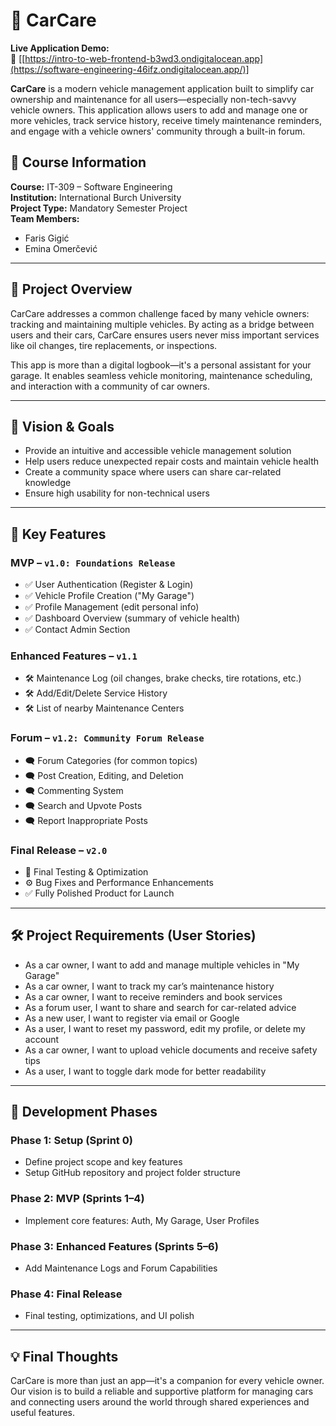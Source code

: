 # 🚗 CarCare

**Live Application Demo:**  
🔗 [[https://intro-to-web-frontend-b3wd3.ondigitalocean.app](https://software-engineering-46ifz.ondigitalocean.app/)]

**CarCare** is a modern vehicle management application built to simplify car ownership and maintenance for all users—especially non-tech-savvy vehicle owners. This application allows users to add and manage one or more vehicles, track service history, receive timely maintenance reminders, and engage with a vehicle owners' community through a built-in forum.


## 📌 Course Information
**Course:** IT-309 – Software Engineering  
**Institution:** International Burch University  
**Project Type:** Mandatory Semester Project  
**Team Members:**  
- Faris Gigić
- Emina Omerčević

---

## 🧩 Project Overview

CarCare addresses a common challenge faced by many vehicle owners: tracking and maintaining multiple vehicles. By acting as a bridge between users and their cars, CarCare ensures users never miss important services like oil changes, tire replacements, or inspections. 

This app is more than a digital logbook—it's a personal assistant for your garage. It enables seamless vehicle monitoring, maintenance scheduling, and interaction with a community of car owners.

---

## 🚀 Vision & Goals

- Provide an intuitive and accessible vehicle management solution
- Help users reduce unexpected repair costs and maintain vehicle health
- Create a community space where users can share car-related knowledge
- Ensure high usability for non-technical users

---

## 🔧 Key Features

### MVP – `v1.0: Foundations Release`
- ✅ User Authentication (Register & Login)
- ✅ Vehicle Profile Creation ("My Garage")
- ✅ Profile Management (edit personal info)
- ✅ Dashboard Overview (summary of vehicle health)
- ✅ Contact Admin Section

### Enhanced Features – `v1.1`
- 🛠️ Maintenance Log (oil changes, brake checks, tire rotations, etc.)
- 🛠️ Add/Edit/Delete Service History
- 🛠️ List of nearby Maintenance Centers

### Forum – `v1.2: Community Forum Release`
- 🗨️ Forum Categories (for common topics)
- 🗨️ Post Creation, Editing, and Deletion
- 🗨️ Commenting System
- 🗨️ Search and Upvote Posts
- 🗨️ Report Inappropriate Posts

### Final Release – `v2.0`
- 🧪 Final Testing & Optimization
- ⚙️ Bug Fixes and Performance Enhancements
- ✅ Fully Polished Product for Launch

---

## 🛠️ Project Requirements (User Stories)

- As a car owner, I want to add and manage multiple vehicles in "My Garage"
- As a car owner, I want to track my car’s maintenance history
- As a car owner, I want to receive reminders and book services
- As a forum user, I want to share and search for car-related advice
- As a new user, I want to register via email or Google
- As a user, I want to reset my password, edit my profile, or delete my account
- As a car owner, I want to upload vehicle documents and receive safety tips
- As a user, I want to toggle dark mode for better readability

---

## 🧪 Development Phases

### Phase 1: Setup (Sprint 0)
- Define project scope and key features
- Setup GitHub repository and project folder structure

### Phase 2: MVP (Sprints 1–4)
- Implement core features: Auth, My Garage, User Profiles

### Phase 3: Enhanced Features (Sprints 5–6)
- Add Maintenance Logs and Forum Capabilities

### Phase 4: Final Release
- Final testing, optimizations, and UI polish

---

## 💡 Final Thoughts

CarCare is more than just an app—it's a companion for every vehicle owner. Our vision is to build a reliable and supportive platform for managing cars and connecting users around the world through shared experiences and useful features.

